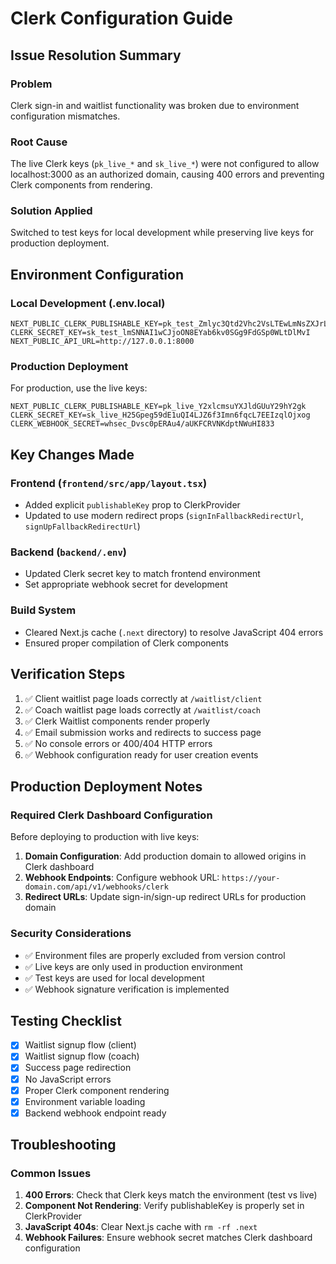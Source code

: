 # Clerk Configuration Guide

## Issue Resolution Summary

### Problem
Clerk sign-in and waitlist functionality was broken due to environment configuration mismatches.

### Root Cause
The live Clerk keys (`pk_live_*` and `sk_live_*`) were not configured to allow localhost:3000 as an authorized domain, causing 400 errors and preventing Clerk components from rendering.

### Solution Applied
Switched to test keys for local development while preserving live keys for production deployment.

## Environment Configuration

### Local Development (.env.local)
```
NEXT_PUBLIC_CLERK_PUBLISHABLE_KEY=pk_test_Zmlyc3Qtd2Vhc2VsLTEwLmNsZXJrLmFjY291bnRzLmRldiQ
CLERK_SECRET_KEY=sk_test_lmSNNAI1wCJjoON8EYab6kv0SGg9FdGSp0WLtDlMvI
NEXT_PUBLIC_API_URL=http://127.0.0.1:8000
```

### Production Deployment
For production, use the live keys:
```
NEXT_PUBLIC_CLERK_PUBLISHABLE_KEY=pk_live_Y2xlcmsuYXJldGUuY29hY2gk
CLERK_SECRET_KEY=sk_live_H25Gpeg59dE1uQI4LJZ6f3Imn6fqcL7EEIzqlOjxog
CLERK_WEBHOOK_SECRET=whsec_Dvsc0pERAu4/aUKFCRVNKdptNWuHI833
```

## Key Changes Made

### Frontend (`frontend/src/app/layout.tsx`)
- Added explicit `publishableKey` prop to ClerkProvider
- Updated to use modern redirect props (`signInFallbackRedirectUrl`, `signUpFallbackRedirectUrl`)

### Backend (`backend/.env`)
- Updated Clerk secret key to match frontend environment
- Set appropriate webhook secret for development

### Build System
- Cleared Next.js cache (`.next` directory) to resolve JavaScript 404 errors
- Ensured proper compilation of Clerk components

## Verification Steps

1. ✅ Client waitlist page loads correctly at `/waitlist/client`
2. ✅ Coach waitlist page loads correctly at `/waitlist/coach`
3. ✅ Clerk Waitlist components render properly
4. ✅ Email submission works and redirects to success page
5. ✅ No console errors or 400/404 HTTP errors
6. ✅ Webhook configuration ready for user creation events

## Production Deployment Notes

### Required Clerk Dashboard Configuration
Before deploying to production with live keys:

1. **Domain Configuration**: Add production domain to allowed origins in Clerk dashboard
2. **Webhook Endpoints**: Configure webhook URL: `https://your-domain.com/api/v1/webhooks/clerk`
3. **Redirect URLs**: Update sign-in/sign-up redirect URLs for production domain

### Security Considerations
- ✅ Environment files are properly excluded from version control
- ✅ Live keys are only used in production environment
- ✅ Test keys are used for local development
- ✅ Webhook signature verification is implemented

## Testing Checklist

- [x] Waitlist signup flow (client)
- [x] Waitlist signup flow (coach)
- [x] Success page redirection
- [x] No JavaScript errors
- [x] Proper Clerk component rendering
- [x] Environment variable loading
- [x] Backend webhook endpoint ready

## Troubleshooting

### Common Issues
1. **400 Errors**: Check that Clerk keys match the environment (test vs live)
2. **Component Not Rendering**: Verify publishableKey is properly set in ClerkProvider
3. **JavaScript 404s**: Clear Next.js cache with `rm -rf .next`
4. **Webhook Failures**: Ensure webhook secret matches Clerk dashboard configuration